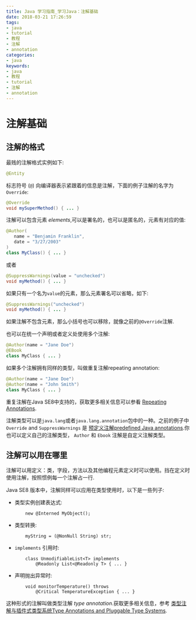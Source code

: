 ```yaml
---
title: Java 学习指南_学习Java：注解基础
date: 2018-03-21 17:26:59
tags: 
- java
- tutorial
- 教程
- 注解
- annotation
categories:
- java
keywords:
- java
- 教程
- tutorial
- 注解
- annotation
---
```


# 注解基础

## 注解的格式

最贱的注解格式实例如下:

```java
@Entity
```

标志符号 (`@`) 向编译器表示紧跟着的信息是注解，下面的例子注解的名字为`Override`:

```java
@Override
void mySuperMethod() { ... }
```

注解可以包含元素 *elements*,可以是署名的，也可以是匿名的，元素有对应的值:

```java
@Author(
   name = "Benjamin Franklin",
   date = "3/27/2003"
)
class MyClass() { ... }
```

或者

```java
@SuppressWarnings(value = "unchecked")
void myMethod() { ... }
```

如果只有一个名为`value`的元素，那么元素署名可以省略，如下:

```java
@SuppressWarnings("unchecked")
void myMethod() { ... }
```

如果注解不包含元素，那么小括号也可以移除，就像之前的`@Override`注解.

也可以在统一个声明或者定义处使用多个注解:

```java
@Author(name = "Jane Doe")
@EBook
class MyClass { ... }
```

如果多个注解拥有同样的类型，叫做重复注解repeating annotation:

```java
@Author(name = "Jane Doe")
@Author(name = "John Smith")
class MyClass { ... }
```

重复注解在Java SE8中支持的，获取更多相关信息可以参看 [Repeating Annotations](https://docs.oracle.com/javase/tutorial/java/annotations/repeating.html).

注解类型可以是`java.lang`或者`java.lang.annotation`包中的一种。之前的例子中`Override` and `SuppressWarnings` 是 [预定义注解predefined Java annotations](https://docs.oracle.com/javase/tutorial/java/annotations/predefined.html).你也可以定义自己的注解类型， `Author` 和 `Ebook` 注解是自定义注解类型。

## 注解可以用在哪里

注解可以用定义：类，字段，方法以及其他编程元素定义时可以使用。挡在定义时使用注解，按照惯例每一个注解占一行.

Java SE8 版本中，注解同样可以应用在类型使用时，以下是一些列子:

- 类型实例创建表达式:

  ```
      new @Interned MyObject();
  ```

- 类型转换:

  ```
      myString = (@NonNull String) str;
  ```

- `implements` 引用时:

  ```
      class UnmodifiableList<T> implements
          @Readonly List<@Readonly T> { ... }
  ```

- 声明抛出异常时:

  ```
      void monitorTemperature() throws
          @Critical TemperatureException { ... }
  ```

这种形式的注解叫做类型注解 *type annotation*.获取更多相关信息，参考 [类型注解与插件式类型系统Type Annotations and Pluggable Type Systems](https://docs.oracle.com/javase/tutorial/java/annotations/type_annotations.html).